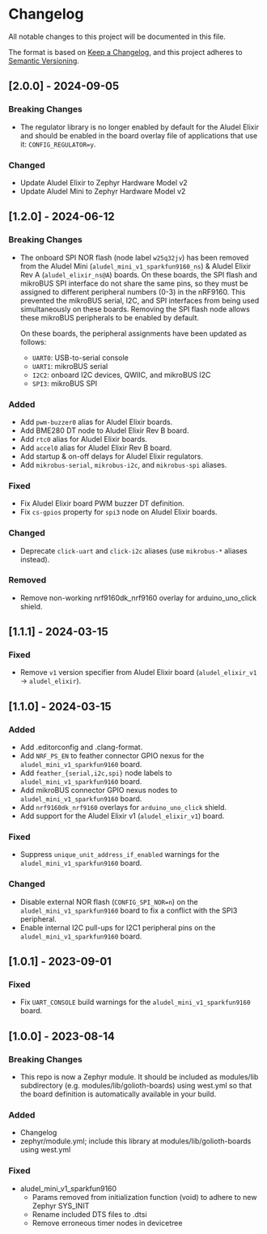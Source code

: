 <!-- Copyright (c) 2024 Golioth, Inc. -->
<!-- SPDX-License-Identifier: Apache-2.0 -->

# Changelog

All notable changes to this project will be documented in this file.

The format is based on [Keep a Changelog](https://keepachangelog.com/en/1.1.0/),
and this project adheres to [Semantic Versioning](https://semver.org/spec/v2.0.0.html).

## [2.0.0] - 2024-09-05

### Breaking Changes

- The regulator library is no longer enabled by default for the Aludel Elixir and should be enabled
  in the board overlay file of applications that use it: `CONFIG_REGULATOR=y`.

### Changed

- Update Aludel Elixir to Zephyr Hardware Model v2
- Update Aludel Mini to Zephyr Hardware Model v2

## [1.2.0] - 2024-06-12

### Breaking Changes

- The onboard SPI NOR flash (node label `w25q32jv`) has been removed from the Aludel Mini
  (`aludel_mini_v1_sparkfun9160_ns`) & Aludel Elixir Rev A (`aludel_elixir_ns@A`) boards. On these
  boards, the SPI flash and mikroBUS SPI interface do not share the same pins, so they must be
  assigned to different peripheral numbers (0-3) in the nRF9160. This prevented the mikroBUS serial,
  I2C, and SPI interfaces from being used simultaneously on these boards. Removing the SPI flash
  node allows these mikroBUS peripherals to be enabled by default.

  On these boards, the peripheral assignments have been updated as follows:
  - `UART0`: USB-to-serial console
  - `UART1`: mikroBUS serial
  - `I2C2`: onboard I2C devices, QWIIC, and mikroBUS I2C
  - `SPI3`: mikroBUS SPI

### Added

- Add `pwm-buzzer0` alias for Aludel Elixir boards.
- Add BME280 DT node to Aludel Elixir Rev B board.
- Add `rtc0` alias for Aludel Elixir boards.
- Add `accel0` alias for Aludel Elixir Rev B board.
- Add startup & on-off delays for Aludel Elixir regulators.
- Add `mikrobus-serial`, `mikrobus-i2c`, and `mikrobus-spi` aliases.

### Fixed

- Fix Aludel Elixir board PWM buzzer DT definition.
- Fix `cs-gpios` property for `spi3` node on Aludel Elixir boards.

### Changed

- Deprecate `click-uart` and `click-i2c` aliases (use `mikrobus-*` aliases instead).

### Removed

- Remove non-working nrf9160dk_nrf9160 overlay for arduino_uno_click shield.

## [1.1.1] - 2024-03-15

### Fixed

- Remove `v1` version specifier from Aludel Elixir board (`aludel_elixir_v1` → `aludel_elixir`).

## [1.1.0] - 2024-03-15

### Added

- Add .editorconfig and .clang-format.
- Add `NRF_PS_EN` to feather connector GPIO nexus for the `aludel_mini_v1_sparkfun9160` board.
- Add `feather_{serial,i2c,spi}` node labels to `aludel_mini_v1_sparkfun9160` board.
- Add mikroBUS connector GPIO nexus nodes to `aludel_mini_v1_sparkfun9160` board.
- Add `nrf9160dk_nrf9160` overlays for `arduino_uno_click` shield.
- Add support for the Aludel Elixir v1 (`aludel_elixir_v1`) board.

### Fixed

- Suppress `unique_unit_address_if_enabled` warnings for the `aludel_mini_v1_sparkfun9160` board.

### Changed

- Disable external NOR flash (`CONFIG_SPI_NOR=n`) on the `aludel_mini_v1_sparkfun9160` board to fix a conflict with the SPI3 peripheral.
- Enable internal I2C pull-ups for I2C1 peripheral pins on the `aludel_mini_v1_sparkfun9160` board.

## [1.0.1] - 2023-09-01

### Fixed

- Fix `UART_CONSOLE` build warnings for the `aludel_mini_v1_sparkfun9160` board.

## [1.0.0] - 2023-08-14

### Breaking Changes

- This repo is now a Zephyr module. It should be included as modules/lib
  subdirectory (e.g. modules/lib/golioth-boards) using west.yml so that the
  board definition is automatically available in your build.

### Added

- Changelog
- zephyr/module.yml; include this library at modules/lib/golioth-boards using
  west.yml

### Fixed

- aludel_mini_v1_sparkfun9160
  - Params removed from initialization function (void) to adhere to new Zephyr
    SYS_INIT
  - Rename included DTS files to .dtsi
  - Remove erroneous timer nodes in devicetree
